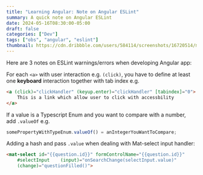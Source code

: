 ```yaml
---
title: "Learning Angular: Note on Angular ESLint"
summary: A quick note on Angular ESLint
date: 2024-05-16T08:30:00-05:00
draft: false
categories: ["Dev"]
tags: ["obs", "angular", "eslint"]
thumbnail: https://cdn.dribbble.com/users/584114/screenshots/16720514/media/973820c9edfa5065c1487ac93089dd92.png
---
```


Here are 3 notes on ESLint warnings/errors when developing Angular app:

For each `<a>` with user interaction e.g. `(click)`, you have to define at least one **keyboard** interaction together with tab index e.g.

```html
<a (click)="clickHandler" (keyup.enter)="clickHandler" [tabindex]="0">
	This is a link which allow user to click with accessbility
</a>
```

If a value is a Typescript Enum and you want to compare with a number, add `.valueOf` e.g.

```js
somePropertyWithTypeEnum.valueOf() = anIntegerYouWantToCompare;
```

Adding a hash and pass `.value` when dealing with Mat-select input handler:

```html
<mat-select id="{{question.id}}" formControlName="{{question.id}}"
	#selectInput	(input)="onSearchChange(selectInput.value)"
	(change)="questionFilled()">
```
